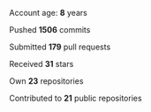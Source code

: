 Account age: **8** years

Pushed **1506** commits

Submitted **179** pull requests

Received **31** stars

Own **23** repositories

Contributed to **21** public repositories
